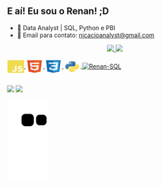 ## E aí! Eu sou o Renan! ;D

- 🔭 Data Analyst | SQL, Python e PBI
- 💬 Email para contato: nicacioanalyst@gmail.com

<div align="center">
  <a href="https://www.behance.net/nicazzio">
  <img width="42%" src="https://github-readme-stats.vercel.app/api?username=renannicazzio&show_icons=false&theme=darkinclude_all_commits=true&count_private=true"/>
  <img width="50%" src="https://github-readme-stats.vercel.app/api/top-langs/?username=renannicazzio&layout=compact&langs_count=7&theme=dark"/>
</div>
<div style="display: inline_block"><br>
  <img align="center" alt="Renan-Js" height="30" width="40" src="https://raw.githubusercontent.com/devicons/devicon/master/icons/javascript/javascript-plain.svg">
  <img align="center" alt="Renan-HTML" height="30" width="40" src="https://raw.githubusercontent.com/devicons/devicon/master/icons/html5/html5-original.svg">
  <img align="center" alt="Renan-CSS" height="30" width="40" src="https://raw.githubusercontent.com/devicons/devicon/master/icons/css3/css3-original.svg">
  <img align="center" alt="Renan-Python" height="30" width="40" src="https://raw.githubusercontent.com/devicons/devicon/master/icons/python/python-original.svg">
  <img align="center" alt="Renan-SQL" height="30" width="30" src="https://cdn-icons-png.flaticon.com/512/2772/2772128.png">
</div>
  
  ##
 
<div> 
  <a href="https://www.behance.net/nicazzio" target="_blank"><img src="https://img.shields.io/badge/-Behance-blue?style=for-the-badge&logo=behance&logoColor=white" target="_blank"></a>
  <a href = "mailto:nicaciodesign@gmail.com"><img src="https://img.shields.io/badge/-Gmail-%23333?style=for-the-badge&logo=gmail&logoColor=white" target="_blank"></a>
 
  ![Snake animation](https://github.com/rafaballerini/rafaballerini/blob/output/github-contribution-grid-snake.svg)
  
  </div>
